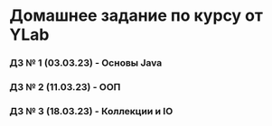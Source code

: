 # Домашнее задание по курсу от YLab
### ДЗ № 1 (03.03.23) - Основы Java
### ДЗ № 2 (11.03.23) - ООП
### ДЗ № 3 (18.03.23) - Коллекции и IO
